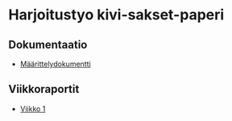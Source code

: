 # Harjoitustyo kivi-sakset-paperi
## Dokumentaatio
- [Määrittelydokumentti](docs/maarittelydokumentti.md)

## Viikkoraportit
- [Viikko 1](docs/viikkoraportit/viikko1.md)
